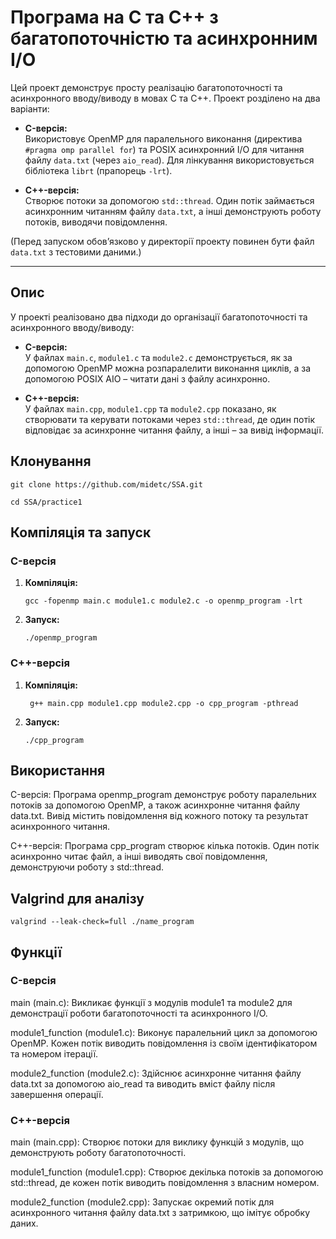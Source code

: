 # Програма на C та C++ з багатопоточністю та асинхронним I/O

Цей проект демонструє просту реалізацію багатопоточності та асинхронного вводу/виводу в мовах C та C++. Проект розділено на два варіанти:

- **C-версія:**  
  Використовує OpenMP для паралельного виконання (директива `#pragma omp parallel for`) та POSIX асинхронний I/O для читання файлу `data.txt` (через `aio_read`). Для лінкування використовується бібліотека `librt` (прапорець `-lrt`).

- **C++-версія:**  
  Створює потоки за допомогою `std::thread`. Один потік займається асинхронним читанням файлу `data.txt`, а інші демонструють роботу потоків, виводячи повідомлення.

(Перед запуском обов’язково у директорії проекту повинен бути файл `data.txt` з тестовими даними.)

---

## Опис

У проекті реалізовано два підходи до організації багатопоточності та асинхронного вводу/виводу:

- **C-версія:**  
  У файлах `main.c`, `module1.c` та `module2.c` демонструється, як за допомогою OpenMP можна розпаралелити виконання циклів, а за допомогою POSIX AIO – читати дані з файлу асинхронно.

- **C++-версія:**  
  У файлах `main.cpp`, `module1.cpp` та `module2.cpp` показано, як створювати та керувати потоками через `std::thread`, де один потік відповідає за асинхронне читання файлу, а інші – за вивід інформації.

## Клонування
    git clone https://github.com/midetc/SSA.git
    
    cd SSA/practice1
    
    
## Компіляція та запуск

### C-версія

1. **Компіляція:**

       gcc -fopenmp main.c module1.c module2.c -o openmp_program -lrt
3. **Запуск:**

       ./openmp_program

### C++-версія
1. **Компіляція:**
    
        g++ main.cpp module1.cpp module2.cpp -o cpp_program -pthread
2. **Запуск:**

       ./cpp_program

## Використання

 C-версія:
   Програма openmp_program демонструє роботу паралельних потоків за допомогою OpenMP, а також асинхронне читання файлу data.txt. Вивід містить повідомлення від кожного потоку та результат асинхронного читання.

 C++-версія:
   Програма cpp_program створює кілька потоків. Один потік асинхронно читає файл, а інші виводять свої повідомлення, демонструючи роботу з std::thread.


## Valgrind для аналізу
  
    valgrind --leak-check=full ./name_program

## Функції
 ### C-версія

  main (main.c):
  Викликає функції з модулів module1 та module2 для демонстрації роботи багатопоточності та асинхронного I/O.

  module1_function (module1.c):
  Виконує паралельний цикл за допомогою OpenMP. Кожен потік виводить повідомлення із своїм ідентифікатором та номером ітерації.

  module2_function (module2.c):
  Здійснює асинхронне читання файлу data.txt за допомогою aio_read та виводить вміст файлу після завершення операції.

### C++-версія

  main (main.cpp):
  Створює потоки для виклику функцій з модулів, що демонструють роботу багатопоточності.

  module1_function (module1.cpp):
  Створює декілька потоків за допомогою std::thread, де кожен потік виводить повідомлення з власним номером.

  module2_function (module2.cpp):
  Запускає окремий потік для асинхронного читання файлу data.txt з затримкою, що імітує обробку даних.
